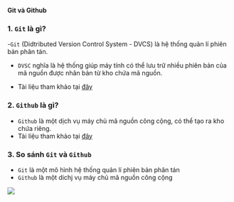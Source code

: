 ﻿**Git và Github** 

### 1. `Git` là gì?
-`Git` (Didtributed Version Control System - DVCS) là hệ thống quản lí phiên bản phân tán.  
- `DVSC` nghĩa là hệ thống giúp máy tính có thể lưu trữ nhiều phiên bản của mã nguồn  được nhân bản từ kho chứa mã nguồn.
 
- Tài liệu tham khảo tại [đây](https://thachpham.com/tools/git-git-va-github-la-gi-tai-sao-nen-dung.html)


### 2. `Github` là gì?
- `Github` là một dịch vụ máy chủ mã nguồn công cộng, có thể tạo ra kho chứa riêng.
- Tài liệu tham khảo tại [đây](https://www.hostinger.vn/huong-dan/github-la-gi/)


### 3. So sánh `Git` và `Github`

- `Git` là một mô hình hệ thống quản lí phiên bản phân tán
- `Github` là một dichj vụ máy chủ mã nguồn công cộng

![](https://imgur.com/51E4pcG)